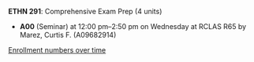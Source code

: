 **ETHN 291**: Comprehensive Exam Prep (4 units)

- **A00** (Seminar) at 12:00 pm–2:50 pm on Wednesday at RCLAS R65 by Marez, Curtis F. (A09682914)

[Enrollment numbers over time](./ETHN291.tsv)
